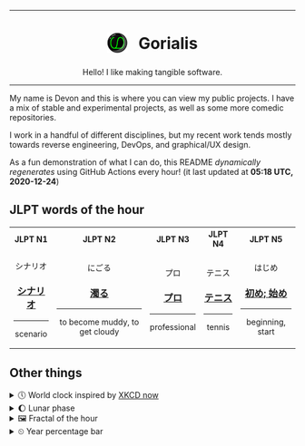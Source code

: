 ***

<h1 align="center">
<sub>
    <img src="readme/resources/avatar.png" height="36">
</sub>
&nbsp;
Gorialis
</h1>
<p align="center">
Hello! I like making tangible software.
</p>

***

My name is Devon and this is where you can view my public projects. I have a mix of stable and experimental projects, as well as some more comedic repositories.

I work in a handful of different disciplines, but my recent work tends mostly towards reverse engineering, DevOps, and graphical/UX design.

As a fun demonstration of what I can do, this README *dynamically regenerates* using GitHub Actions every hour! (it last updated at **05:18 UTC, 2020-12-24**)

<h2>JLPT words of the hour</h2>
<table>
    <tr>
        <th>JLPT N1</th>
        <th>JLPT N2</th>
        <th>JLPT N3</th>
        <th>JLPT N4</th>
        <th>JLPT N5</th>
    </tr>
    <tr>
        <td>
            <p align="center">シナリオ</p>
            <h3 align="center"><b><a href="https://jisho.org/search/%E3%82%B7%E3%83%8A%E3%83%AA%E3%82%AA">シナリオ</a></b></h3>
            <hr>
            <p align="center">scenario</p>
        </td>
        <td>
            <p align="center">にごる</p>
            <h3 align="center"><b><a href="https://jisho.org/search/%E6%BF%81%E3%82%8B">濁る</a></b></h3>
            <hr>
            <p align="center">to become muddy,<wbr> to get cloudy</p>
        </td>
        <td>
            <p align="center">プロ</p>
            <h3 align="center"><b><a href="https://jisho.org/search/%E3%83%97%E3%83%AD">プロ</a></b></h3>
            <hr>
            <p align="center">professional</p>
        </td>
        <td>
            <p align="center">テニス</p>
            <h3 align="center"><b><a href="https://jisho.org/search/%E3%83%86%E3%83%8B%E3%82%B9">テニス</a></b></h3>
            <hr>
            <p align="center">tennis</p>
        </td>
        <td>
            <p align="center">はじめ</p>
            <h3 align="center"><b><a href="https://jisho.org/search/%E5%88%9D%E3%82%81%3B%20%E5%A7%8B%E3%82%81">初め; 始め</a></b></h3>
            <hr>
            <p align="center">beginning,<wbr> start</p>
        </td>
    </tr>
</table>

<h2>Other things</h2>
<details>
<summary>🕔  World clock inspired by <a href="https://xkcd.com/now">XKCD now</a></summary>

> <img src="generated/now.png" width="512">

</details>
<details>
<summary>🌔 Lunar phase</summary>

The moon is approximately 34.36% through its phase (Waxing Gibbous).

</details>
<details>
<summary>&#x1f5bc; Fractal of the hour</summary>

> <img src="generated/fractal.png" width="512">

</details>
<details>
<summary>&#x23f2; Year percentage bar</summary>
<pre><code>2020 [███████████████████▁] 97.87%</code></pre>
</details>
